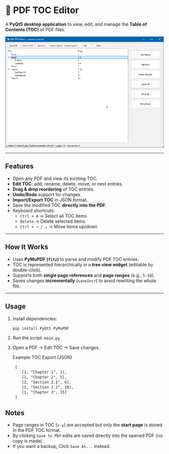 # 📑 PDF TOC Editor

A **PyQt5 desktop application** to view, edit, and manage the **Table of Contents (TOC)** of PDF files.

<img src="assets/screenshot.png">

---
## Features
- Open any PDF and view its existing TOC.
- **Edit TOC**: add, rename, delete, move, or nest entries.
- **Drag & drop reordering** of TOC entries.
- **Undo/Redo** support for changes.
- **Import/Export TOC** in JSON format.
- Save the modified TOC **directly into the PDF**.
- Keyboard shortcuts:
  - `Ctrl + A` → Select all TOC items
  - `Delete` → Delete selected items
  - `Ctrl + ↑ / ↓` → Move items up/down
---
## How It Works
- Uses **PyMuPDF (`fitz`)** to parse and modify PDF TOC entries.
- TOC is represented hierarchically in a **tree view widget** (editable by double-click).
- Supports both **single page references** and **page ranges** (e.g., `5-10`).
- Saves changes **incrementally** (`saveIncr`) to avoid rewriting the whole file.
---
## Usage
1. Install dependencies:
   ```bash
   pip install PyQt5 PyMuPDF
2. Run the script: `main.py`
3. Open a PDF → Edit TOC → Save changes.

   Example TOC Export (JSON)
   ```
    [
       [1, "Chapter 1", 1],
       [1, "Chapter 2", 5],
       [2, "Section 2.1", 6],
       [2, "Section 2.2", 10],
       [1, "Chapter 3", 15]
    ]
   ```

## Notes
-   Page ranges in TOC (`x-y`) are accepted but only the **start page** is stored in the PDF TOC format.
-   By clicking `Save to PDF` edits are saved directly into the opened PDF (no copy is made).
-   If you want a backup, Click `Save As...` instead.
